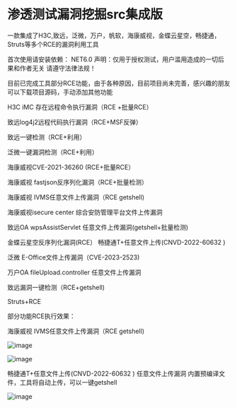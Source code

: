 # 渗透测试漏洞挖掘src集成版

一款集成了H3C,致远，泛微，万户，帆软，海康威视，金蝶云星空，畅捷通，Struts等多个RCE的漏洞利用工具 

 首次使用请安装依赖： NET6.0 声明：仅用于授权测试，用户滥用造成的一切后果和作者无关 请遵守法律法规！

目前已完成工具部分RCE功能，由于各种原因，目前项目尚未完善，感兴趣的朋友可以下载项目源码，手动添加其他功能

H3C iMC 存在远程命令执行漏洞（RCE +批量RCE）

致远log4j2远程代码执行漏洞（RCE+MSF反弹）

致远一键检测（RCE+利用）

泛微一键漏洞检测（RCE+利用）

海康威视CVE-2021-36260 (RCE+批量RCE）

海康威视 fastjson反序列化漏洞（RCE+批量检测）

海康威视 IVMS任意文件上传漏洞（RCE getshell)

海康威视isecure center 综合安防管理平台文件上传漏洞

致远OA wpsAssistServlet 任意文件上传漏洞(getshell+批量检测)

金蝶云星空反序列化漏洞(RCE） 畅捷通T+任意文件上传(CNVD-2022-60632 )

泛微 E-Office文件上传漏洞（CVE-2023-2523)

万户OA fileUpload.controller 任意文件上传漏洞

致远漏洞一键检测（RCE+getshell)

Struts+RCE

部分功能RCE执行效果：

海康威视 IVMS任意文件上传漏洞（RCE getshell)

![image](https://github.com/MInggongK/Penetration-mining-src/blob/main/%E6%B8%97%E9%80%8F%E6%B5%8B%E8%AF%95%E6%BC%8F%E6%B4%9E%E6%8C%96%E6%8E%98src%E9%9B%86%E6%88%90%E7%89%88/fdg.png)

![image](https://github.com/MInggongK/Penetration-mining-src/blob/main/%E6%B8%97%E9%80%8F%E6%B5%8B%E8%AF%95%E6%BC%8F%E6%B4%9E%E6%8C%96%E6%8E%98src%E9%9B%86%E6%88%90%E7%89%88/dsfsd.png)

畅捷通T+任意文件上传(CNVD-2022-60632 ) 任意文件上传漏洞
内置预编译文件，工具将自动上传，可以一键getshell

![image](https://github.com/MInggongK/Penetration-mining-src/blob/main/%E6%B8%97%E9%80%8F%E6%B5%8B%E8%AF%95%E6%BC%8F%E6%B4%9E%E6%8C%96%E6%8E%98src%E9%9B%86%E6%88%90%E7%89%88/gjhg.png)





